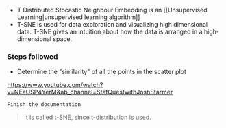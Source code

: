 - T Distributed Stocastic Neighbour Embedding is an [[Unsupervised Learning|unsupervised learning algorithm]]
- T-SNE is used for data exploration and visualizing high dimensional data. T-SNE gives an intuition about how the data is arranged in a high-dimensional space.

### Steps followed

- Determine the "similarity" of all the points in the scatter plot

https://www.youtube.com/watch?v=NEaUSP4YerM&ab_channel=StatQuestwithJoshStarmer

`Finish the documentation`

> It is called t-SNE, since t-distribution is used.